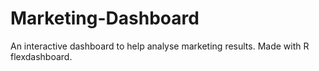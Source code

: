 # Marketing-Dashboard
An interactive dashboard to help analyse marketing results. Made with R flexdashboard.
